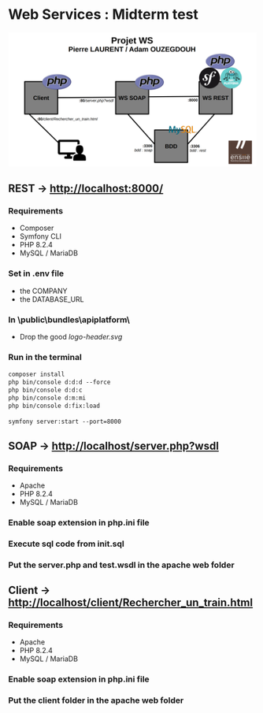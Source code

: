 # Web Services : Midterm test

![](/projet.png)

## REST -> [http://localhost:8000/](http://localhost:8000/)

### Requirements
* Composer
* Symfony CLI
* PHP 8.2.4
* MySQL / MariaDB

### Set in .env file
* the COMPANY
* the DATABASE_URL

### In \public\bundles\apiplatform\
* Drop the good *logo-header.svg*

### Run in the terminal
```
composer install
php bin/console d:d:d --force
php bin/console d:d:c
php bin/console d:m:mi
php bin/console d:fix:load

symfony server:start --port=8000
```

## SOAP -> [http://localhost/server.php?wsdl](http://localhost/server.php?wsdl)

### Requirements
* Apache
* PHP 8.2.4
* MySQL / MariaDB

### Enable soap extension in php.ini file

### Execute sql code from init.sql

### Put the server.php and test.wsdl in the apache web folder

## Client -> [http://localhost/client/Rechercher_un_train.html](http://localhost/client/Rechercher_un_train.html)

### Requirements
* Apache
* PHP 8.2.4
* MySQL / MariaDB

### Enable soap extension in php.ini file

### Put the client folder in the apache web folder
